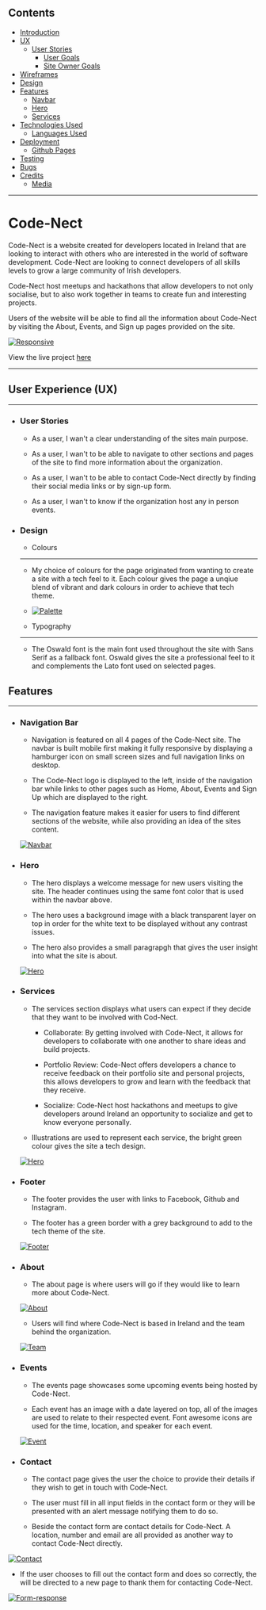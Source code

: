 ## Contents
* [Introduction](#Code-Nect)
* [UX](#UX)
    * [User Stories](#User-Stories)
        * [User Goals](#User-Goals)
        * [Site Owner Goals](#Site-Owner-Goals)
* [Wireframes](#Wireframes)
* [Design](#Design)
* [Features](#Features)
    * [Navbar](#Navbar)
    * [Hero](#Hero)
    * [Services](#Services)
* [Technologies Used](#Technologies-Used)
    * [Languages Used](#Languages-Used)
* [Deployment](#Deployment)
    * [Github Pages](#Github-Pages)
* [Testing](#Testing)
* [Bugs](#Bugs)
* [Credits](#Credits)
    * [Media](#Media)
---

<!--INTRODUCTION-->

# Code-Nect
Code-Nect is a website created for developers located in Ireland that are looking to interact with others who are interested in the world of software development. Code-Nect are looking to connect developers of all skills levels to grow a large community of Irish developers.

Code-Nect host meetups and hackathons that allow developers to not only socialise, but to also work together in teams to create fun and interesting projects.

Users of the website will be able to find all the information about Code-Nect by visiting the About, Events, and Sign up pages provided on the site.

[![Responsive](readme-files/responsive.png)](https://jack112-create.github.io/CI-MilestoneProject-1/)

View the live project [here](https://jack112-create.github.io/CI-MilestoneProject-1/)

---

## User Experience (UX)

---

<!--USER STORIES-->

- ### User Stories

  - As a user, I wan't a clear understanding of the sites main purpose.

  - As a user, I wan't to be able to navigate to other sections and pages of the site to find more information about the organization.

  - As a user, I wan't to be able to contact Code-Nect directly by finding their social media links or by sign-up form.

  - As a user, I wan't to know if the organization host any in person events.


<!-- WIREFRAMES -->


- ### Design

  - Colours

  ---

  - My choice of colours for the page originated from wanting to create a site with a tech feel to it. Each colour gives the page a unqiue blend of vibrant and dark colours in order to achieve that tech theme.

  - [![Palette](readme-files/palette.png)](https://jack112-create.github.io/CI-MilestoneProject-1/)

  - Typography

  ---

  - The Oswald font is the main font used throughout the site with Sans Serif as a fallback font. Oswald gives the site a professional feel to it and complements the Lato font used on selected pages.


<!--FEATURES-->

## Features

---

- ### Navigation Bar

  - Navigation is featured on all 4 pages of the Code-Nect site. The navbar is built mobile first making it fully responsive by displaying a hamburger icon on small screen sizes and full navigation links on desktop.

  - The Code-Nect logo is displayed to the left, inside of the navigation bar while links to other pages such as Home, About, Events and Sign Up which are displayed to the right.

  - The navigation feature makes it easier for users to find different sections of the website, while also providing an idea of the sites content.

  [![Navbar](readme-files/navbar.png)](https://jack112-create.github.io/CI-MilestoneProject-1/)

- ### Hero 

  - The hero displays a welcome message for new users visiting the site. The header continues using the same font color that is used within the navbar above.

  - The hero uses a background image with a black transparent layer on top in order for the white text to be displayed without any contrast issues.

  - The hero also provides a small paragrapgh that gives the user insight into what the site is about.

  [![Hero](readme-files/hero.png)](https://jack112-create.github.io/CI-MilestoneProject-1/)

- ### Services 

  - The services section displays what users can expect if they decide that they want to be involved with Cod-Nect.

    - Collaborate: By getting involved with Code-Nect, it allows for developers to collaborate with one another to share ideas and build projects.

    - Portfolio Review: Code-Nect offers developers a chance to receive feedback on their portfolio site and personal projects, this allows developers to grow and learn with the feedback that they receive.

    - Socialize: Code-Nect host hackathons and meetups to give developers around Ireland an opportunity to socialize and get to know everyone personally.

  - Illustrations are used to represent each service, the bright green colour gives the site a tech design.

  [![Hero](readme-files/services.png)](https://jack112-create.github.io/CI-MilestoneProject-1/)

- ### Footer

  - The footer provides the user with links to Facebook, Github and Instagram.

  - The footer has a green border with a grey background to add to the tech theme of the site.

  [![Footer](readme-files/footer.png)](https://jack112-create.github.io/CI-MilestoneProject-1/)

- ### About

  - The about page is where users will go if they would like to learn more about Code-Nect.

  [![About](readme-files/about.png)](https://jack112-create.github.io/CI-MilestoneProject-1/)

  - Users will find where Code-Nect is based in Ireland and the team behind the organization.

  [![Team](readme-files/team.png)](https://jack112-create.github.io/CI-MilestoneProject-1/)

- ### Events

  - The events page showcases some upcoming events being hosted by Code-Nect.

  - Each event has an image with a date layered on top, all of the images are used to relate to their respected event. Font awesome icons are used for the time, location, and speaker for each event.

  [![Event](readme-files/event.png)](https://jack112-create.github.io/CI-MilestoneProject-1/)

- ### Contact

  - The contact page gives the user the choice to provide their details if they wish to get in touch with Code-Nect.

  - The user must fill in all input fields in the contact form or they will be presented with an alert message notifying them to do so.

  - Beside the contact form are contact details for Code-Nect. A location, number and email are all provided as another way to contact Code-Nect directly.

[![Contact](readme-files/contact.png)](https://jack112-create.github.io/CI-MilestoneProject-1/)

  - If the user chooses to fill out the contact form and does so correctly, the will be directed to a new page to thank them for contacting Code-Nect.

[![Form-response](readme-files/form-response.png)](https://jack112-create.github.io/CI-MilestoneProject-1/)

<!-- TECHNOLOGIES -->


<!-- DEPLOYMENT -->


<!--TESTING-->


<!--BUGS-->


<!--CREDITS-->